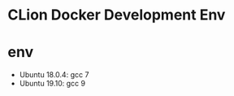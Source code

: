CLion Docker Development Env
==================================

# env

* Ubuntu 18.0.4: gcc 7
* Ubuntu 19.10: gcc 9